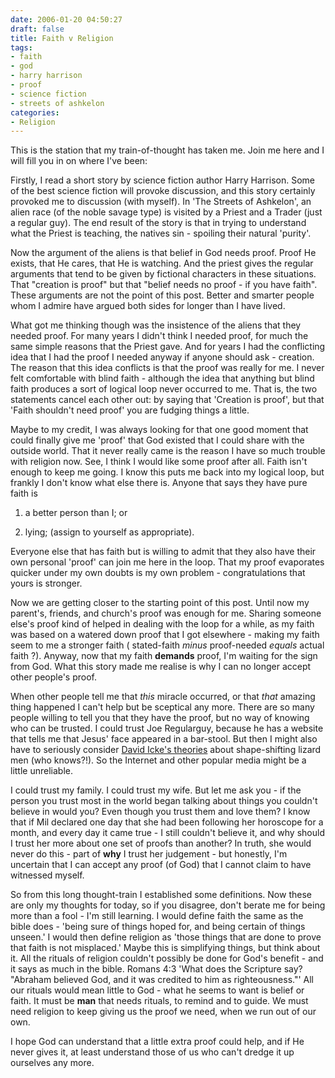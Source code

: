 ```yaml
---
date: 2006-01-20 04:50:27
draft: false
title: Faith v Religion
tags:
- faith
- god
- harry harrison
- proof
- science fiction
- streets of ashkelon
categories:
- Religion
---
```


This is the station that my train-of-thought has taken me. Join me here and I will fill you in on where I've been:

Firstly, I read a short story by science fiction author Harry Harrison. Some of the best science fiction will provoke discussion, and this story certainly provoked me to discussion (with myself). In 'The Streets of Ashkelon', an alien race (of the noble savage type) is visited by a Priest and a Trader (just a regular guy). The end result of the story is that in trying to understand what the Priest is teaching, the natives sin - spoiling their natural 'purity'.

Now the argument of the aliens is that belief in God needs proof. Proof He exists, that He cares, that He is watching. And the priest gives the regular arguments that tend to be given by fictional characters in these situations. That "creation is proof" but that "belief needs no proof - if you have faith". These arguments are not the point of this post. Better and smarter people whom I admire have argued both sides for longer than I have lived.

What got me thinking though was the insistence of the aliens that they needed proof. For many years I didn't think I needed proof, for much the same simple reasons that the Priest gave. And for years I had the conflicting idea that I had the proof I needed anyway if anyone should ask - creation. The reason that this idea conflicts is that the proof was really for me. I never felt comfortable with blind faith - although the idea that anything but blind faith produces a sort of logical loop never occurred to me. That is, the two statements cancel each other out: by saying that 'Creation is proof', but that 'Faith shouldn't need proof' you are fudging things a little.

Maybe to my credit, I was always looking for that one good moment that could finally give me 'proof' that God existed that I could share with the outside world. That it never really came is the reason I have so much trouble with religion now. See, I think I would like some proof after all. Faith isn't enough to keep me going. I know this puts me back into my logical loop, but frankly I don't know what else there is. Anyone that says they have pure faith is

1. a better person than I; or

2. lying; (assign to yourself as appropriate).

Everyone else that has faith but is willing to admit that they also have their own personal 'proof' can join me here in the loop. That my proof evaporates quicker under my own doubts is my own problem - congratulations that yours is stronger.

Now we are getting closer to the starting point of this post. Until now my parent's, friends, and church's proof was enough for me. Sharing someone else's proof kind of helped in dealing with the loop for a while, as my faith was based on a watered down proof that I got elsewhere - making my faith seem to me a stronger faith ( stated-faith *minus* proof-needed *equals* actual faith ?). Anyway, now that my faith **demands** proof, I'm waiting for the sign from God. What this story made me realise is why I can no longer accept other people's proof.

When other people tell me that *this* miracle occurred, or that *that* amazing thing happened I can't help but be sceptical any more. There are so many people willing to tell you that they have the proof, but no way of knowing who can be trusted. I could trust Joe Regularguy, because he has a website that tells me that Jesus' face appeared in a bar-stool. But then I might also have to seriously consider [David Icke's theories](http://www.davidicke.com/) about shape-shifting lizard men (who knows?!). So the Internet and other popular media might be a little unreliable.

I could trust my family. I could trust my wife. But let me ask you - if the person you trust most in the world began talking about things you couldn't believe in would you? Even though you trust them and love them? I know that if Mil declared one day that she had been following her horoscope for a month, and every day it came true - I still couldn't believe it, and why should I trust her more about one set of proofs than another? In truth, she would never do this - part of **why** I trust her judgement - but honestly, I'm uncertain that I can accept any proof (of God) that I cannot claim to have witnessed myself.

So from this long thought-train I established some definitions. Now these are only my thoughts for today, so if you disagree, don't berate me for being more than a fool - I'm still learning. I would define faith the same as the bible does - 'being sure of things hoped for, and being certain of things unseen.' I would then define religion as 'those things that are done to prove that faith is not misplaced.' Maybe this is simplifying things, but think about it. All the rituals of religion couldn't possibly be done for God's benefit - and it says as much in the bible. Romans 4:3 'What does the Scripture say? "Abraham believed God, and it was credited to him as righteousness."' All our rituals would mean little to God - what he seems to want is belief or faith. It must be **man** that needs rituals, to remind and to guide. We must need religion to keep giving us the proof we need, when we run out of our own.

I hope God can understand that a little extra proof could help, and if He never gives it, at least understand those of us who can't dredge it up ourselves any more.
